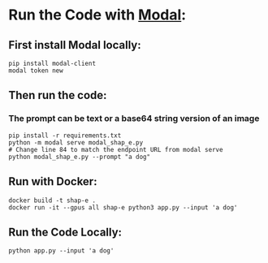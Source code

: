 # Run the Code with [Modal](https://modal.com):
## First install Modal locally:
```
pip install modal-client
modal token new
```
## Then run the code:
### The prompt can be text or a base64 string version of an image
```
pip install -r requirements.txt
python -m modal serve modal_shap_e.py
# Change line 84 to match the endpoint URL from modal serve
python modal_shap_e.py --prompt "a dog"
```

## Run with Docker:
```
docker build -t shap-e .
docker run -it --gpus all shap-e python3 app.py --input 'a dog'
```

## Run the Code Locally:
```
python app.py --input 'a dog'
```
